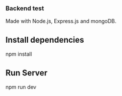 ### Backend test

Made with Node.js, Express.js and mongoDB.

## Install dependencies

npm install

## Run Server

npm run dev